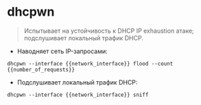 # dhcpwn

> Испытывает на устойчивость к DHCP IP exhaustion атаке; подслушивает локальный трафик DHCP.

- Наводняет сеть IP-запросами:

`dhcpwn --interface {{network_interface}} flood --count {{number_of_requests}}`

- Подслушивает локальный трафик DHCP:

`dhcpwn --interface {{network_interface}} sniff`
